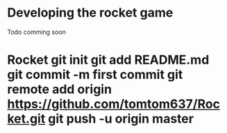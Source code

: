 # Developing the rocket game

Todo comming soon
# Rocket git init git add README.md git commit -m first commit git remote add origin https://github.com/tomtom637/Rocket.git git push -u origin master
